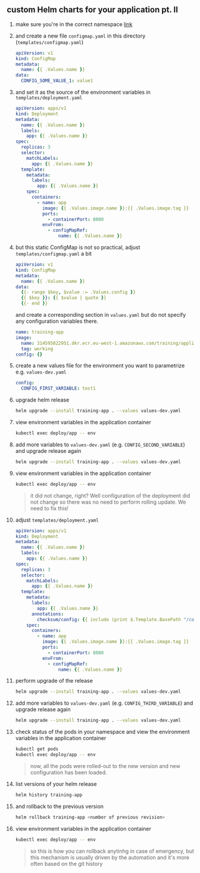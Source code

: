 ## custom Helm charts for your application pt. II

1. make sure you're in the correct namespace [link](./00_single_pod.md)

2. and create a new file `configmap.yaml` in this directory (`templates/configmap.yaml`)

    ```yaml
    apiVersion: v1
    kind: ConfigMap
    metadata:
      name: {{ .Values.name }}
    data:
      CONFIG_SOME_VALUE_1: value1
    ```

3. and set it as the source of the environment variables in `templates/deployment.yaml`

    ```yaml
    apiVersion: apps/v1
    kind: Deployment
    metadata:
      name: {{ .Values.name }}
      labels:
        app: {{ .Values.name }}
    spec:
      replicas: 3
      selector:
        matchLabels:
          app: {{ .Values.name }}
      template:
        metadata:
          labels:
            app: {{ .Values.name }}
        spec:
          containers:
            - name: app
              image: {{ .Values.image.name }}:{{ .Values.image.tag }}
              ports:
                - containerPort: 8080
              envFrom:
                - configMapRef:
                    name: {{ .Values.name }}       
    ```

4. but this static ConfigMap is not so practical, adjust `templates/configmap.yaml` a bit

    ```yaml
    apiVersion: v1
    kind: ConfigMap
    metadata:
      name: {{ .Values.name }}
    data:
      {{- range $key, $value := .Values.config }}
      {{ $key }}: {{ $value | quote }}
      {{- end }}
    ```

    and create a corresponding section in `values.yaml` but do not specify any
    configuration variables there.

    ```yaml
    name: training-app
    image:
      name: 314595822951.dkr.ecr.eu-west-1.amazonaws.com/training/application
      tag: working
    config: {}
    ```

5. create a new values file for the environment you want to parametrize e.g. `values-dev.yaml`


    ```yaml
    config:
      CONFIG_FIRST_VARIABLE: test1
    ```

6. upgrade helm release

    ```bash
    helm upgrade --install training-app . --values values-dev.yaml
    ```

7. view environment variables in the application container

    ```bash
    kubectl exec deploy/app -- env
    ```

8. add more variables to `values-dev.yaml` (e.g. `CONFIG_SECOND_VARIABLE`) and upgrade release again

    ```bash
    helm upgrade --install training-app . --values values-dev.yaml
    ```

9. view environment variables in the application container

    ```bash
    kubectl exec deploy/app -- env
    ```

    > it did not change, right? Well configuration of the deployment did not
    > change so there was no need to perform rolling update. We need to fix
    > this!

10. adjust `templates/deployment.yaml`

    ```yaml
    apiVersion: apps/v1
    kind: Deployment
    metadata:
      name: {{ .Values.name }}
      labels:
        app: {{ .Values.name }}
    spec:
      replicas: 3
      selector:
        matchLabels:
          app: {{ .Values.name }}
      template:
        metadata:
          labels:
            app: {{ .Values.name }}
          annotations:
            checksum/config: {{ include (print $.Template.BasePath "/configmap.yaml") . | sha256sum }}
        spec:
          containers:
            - name: app
              image: {{ .Values.image.name }}:{{ .Values.image.tag }}
              ports:
                - containerPort: 8080
              envFrom:
                - configMapRef:
                    name: {{ .Values.name }}       
    ```

11. perform upgrade of the release

    ```bash
    helm upgrade --install training-app . --values values-dev.yaml
    ```

12. add more variables to `values-dev.yaml` (e.g. `CONFIG_THIRD_VARIABLE`) and upgrade release again

    ```bash
    helm upgrade --install training-app . --values values-dev.yaml
    ```

13. check status of the pods in your namespace and view the environment variables in the application container

    ```bash
    kubectl get pods
    kubectl exec deploy/app -- env
    ```

    > now, all the pods were rolled-out to the new version and new configuration
    > has been loaded.

14. list versions of your helm release

    ```bash
    helm history training-app
    ```

15. and rollback to the previous version

    ```bash
    helm rollback training-app <number of previous revision>
    ```

16. view environment variables in the application container

    ```bash
    kubectl exec deploy/app -- env
    ```

    > so this is how you can rollback anytinhg in case of emergency,
    > but this mechanism is usually driven by the automation and it's
    > more often based on the git history

